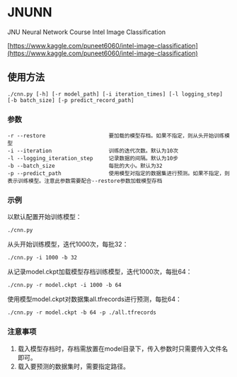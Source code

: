 # JNUNN
JNU Neural Network Course Intel Image Classification

[https://www.kaggle.com/puneet6060/intel-image-classification](https://www.kaggle.com/puneet6060/intel-image-classification)

## 使用方法

    ./cnn.py [-h] [-r model_path] [-i iteration_times] [-l logging_step] [-b batch_size] [-p predict_record_path]


### 参数

    -r --restore                    要加载的模型存档。如果不指定，则从头开始训练模型
    -i --iteration                  训练的迭代次数。默认为10次
    -l --logging_iteration_step     记录数据的间隔。默认为10步
    -b --batch_size                 每批的大小。默认为32
    -p --predict_path               使用模型对指定的数据集进行预测。如果不指定，则表示训练模型。注意此参数需要配合--restore参数加载模型存档
    
    
### 示例

以默认配置开始训练模型：

    ./cnn.py
    
从头开始训练模型，迭代1000次，每批32：

    ./cnn.py -i 1000 -b 32
    
从记录model.ckpt加载模型存档训练模型，迭代1000次，每批64：

    ./cnn.py -r model.ckpt -i 1000 -b 64
    
使用模型model.ckpt对数据集all.tfrecords进行预测，每批64：

    ./cnn.py -r model.ckpt -b 64 -p ./all.tfrecords

### 注意事项

1. 载入模型存档时，存档需放置在model目录下，传入参数时只需要传入文件名即可。
2. 载入要预测的数据集时，需要指定路径。